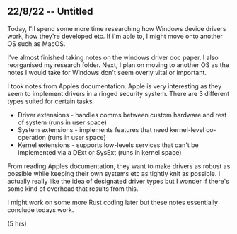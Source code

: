 ## 22/8/22 -- Untitled
Today, I'll spend some more time researching how Windows device drivers work, how they're developed etc. If i'm able to, I might move onto another OS such as MacOS. 

I've almost finished taking notes on the windows driver doc paper. I also reorganised my research folder. Next, I plan on moving to another OS as the notes I would take for Windows don't seem overly vital or important. 

I took notes from Apples documentation. Apple is very interesting as they seem to implement drivers in a ringed security system. There are 3 different types suited for certain tasks.

+ Driver extensions - handles comms between custom hardware and rest of system (runs in user space)
+ System extensions - implements features that need kernel-level co-operation (runs in user space)
+ Kernel extensions - supports low-levels services that can't be implemented via a DExt or SysExt (runs in kernel space)

From reading Apples documentation, they want to make drivers as robust as possible while keeping their own systems etc as tightly knit as possible. I actually really like the idea of designated driver types but I wonder if there's some kind of overhead that results from this. 

I might work on some more Rust coding later but these notes essentially conclude todays work.

(5 hrs)